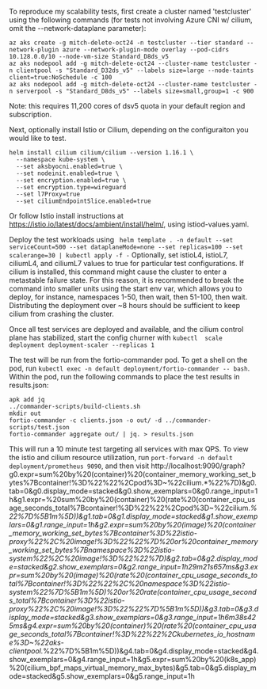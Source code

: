 To reproduce my scalability tests, first create a cluster named 'testcluster' using the following commands (for tests not involving Azure CNI w/ cilium, omit the --network-dataplane parameter):

```
az aks create -g mitch-delete-oct24 -n testcluster --tier standard --network-plugin azure --network-plugin-mode overlay --pod-cidrs 10.128.0.0/10 --node-vm-size Standard_D8ds_v5 
az aks nodepool add -g mitch-delete-oct24 --cluster-name testcluster -n clientpool -s "Standard_D32ds_v5" --labels size=large --node-taints client=true:NoSchedule -c 100
az aks nodepool add -g mitch-delete-oct24 --cluster-name testcluster -n serverpool -s "Standard_D8ds_v5" --labels size=small,group=1 -c 900
```
Note: this requires 11,200 cores of dsv5 quota in your default region and subscription.

Next, optionally install Istio or Cilium, depending on the configuraiton you would like to test.

```
helm install cilium cilium/cilium --version 1.16.1 \
  --namespace kube-system \
  --set aksbyocni.enabled=true \
  --set nodeinit.enabled=true \
  --set encryption.enabled=true \
  --set encryption.type=wireguard
  --set l7Proxy=true
  --set ciliumEndpointSlice.enabled=true
  ```
  Or follow Istio install instructions at https://istio.io/latest/docs/ambient/install/helm/, using istiod-values.yaml.

  Deploy the test workloads using ` helm template . -n default --set serviceCount=500 --set dataplaneMode=none --set replicas=100 --set scalerange=30 | kubectl apply -f -`
  Optionally, set istioL4, istioL7, ciliumL4, and ciliumL7 values to true for particular test configurations.  If cilium is installed, this command might cause the cluster to enter a metastable failure state.  For this reason, it is recommended to break the command into smaller units using the start env var, which allows you to deploy, for instance, namespaces 1-50, then wait, then 51-100, then wait.  Distributing the deployment over ~8 hours should be sufficient to keep cilium from crashing the cluster.

  Once all test services are deployed and available, and the cilium control plane has stabilized, start the config churner with `kubectl  scale deployment deployment-scaler --replicas 1`

  The test will be run from the fortio-commander pod.  To get a shell on the pod, run `kubectl exec -n default deployment/fortio-commander -- bash`.  Within the pod, run the following commands to place the test results in results.json:

  ```
  apk add jq
  ../commander-scripts/build-clients.sh
  mkdir out
  fortio-commander -c clients.json -o out/ -d ../commander-scripts/test.json
  fortio-commander aggregate out/ | jq. > results.json
  ```
  This will run a 10 minute test targeting all services with max QPS.  To view the istio and cilium resource utilization, run `port-forward -n default deployment/prometheus 9090`, and then visit http://localhost:9090/graph?g0.expr=sum%20by%20(container)%20(container_memory_working_set_bytes%7Bcontainer!%3D%22%22%2Cpod%3D~%22cilium.*%22%7D)&g0.tab=0&g0.display_mode=stacked&g0.show_exemplars=0&g0.range_input=1h&g1.expr=%20sum%20by%20(container)%20(rate%20(container_cpu_usage_seconds_total%7Bcontainer!%3D%22%22%2Cpod%3D~%22cilium.*%22%7D%5B1m%5D))&g1.tab=0&g1.display_mode=stacked&g1.show_exemplars=0&g1.range_input=1h&g2.expr=sum%20by%20(image)%20(container_memory_working_set_bytes%7Bcontainer%3D%22istio-proxy%22%2C%20image!%3D%22%22%7D%20or%20container_memory_working_set_bytes%7Bnamespace%3D%22istio-system%22%2C%20image!%3D%22%22%7D)&g2.tab=0&g2.display_mode=stacked&g2.show_exemplars=0&g2.range_input=1h29m21s657ms&g3.expr=sum%20by%20(image)%20(rate%20(container_cpu_usage_seconds_total%7Bcontainer!%3D%22%22%2C%20namespace%3D%22istio-system%22%7D%5B1m%5D)%20or%20rate(container_cpu_usage_seconds_total%7Bcontainer%3D%22istio-proxy%22%2C%20image!%3D%22%22%7D%5B1m%5D))&g3.tab=0&g3.display_mode=stacked&g3.show_exemplars=0&g3.range_input=1h6m38s425ms&g4.expr=sum%20by%20(container)%20(rate%20(container_cpu_usage_seconds_total%7Bcontainer!%3D%22%22%2Ckubernetes_io_hostname%3D~%22aks-clientpool.*%22%7D%5B1m%5D))&g4.tab=0&g4.display_mode=stacked&g4.show_exemplars=0&g4.range_input=1h&g5.expr=sum%20by%20(k8s_app)%20(cilium_bpf_maps_virtual_memory_max_bytes)&g5.tab=0&g5.display_mode=stacked&g5.show_exemplars=0&g5.range_input=1h
